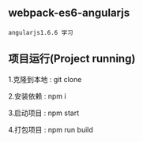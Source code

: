 ## webpack-es6-angularjs
```
angularjs1.6.6 学习
```

## 项目运行(Project running)

1.克隆到本地 : git clone

2.安装依赖 : npm i

3.启动项目 : npm start

4.打包项目 : npm run build

